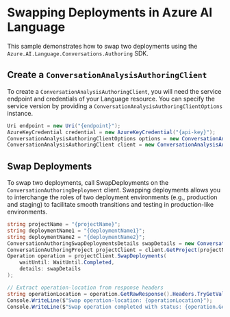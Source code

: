# Swapping Deployments in Azure AI Language

This sample demonstrates how to swap two deployments using the `Azure.AI.Language.Conversations.Authoring` SDK.

## Create a `ConversationAnalysisAuthoringClient`

To create a `ConversationAnalysisAuthoringClient`, you will need the service endpoint and credentials of your Language resource. You can specify the service version by providing a `ConversationAnalysisAuthoringClientOptions` instance.

```C# Snippet:CreateAuthoringClientForSpecificApiVersion
Uri endpoint = new Uri("{endpoint}");
AzureKeyCredential credential = new AzureKeyCredential("{api-key}");
ConversationAnalysisAuthoringClientOptions options = new ConversationAnalysisAuthoringClientOptions(ConversationAnalysisAuthoringClientOptions.ServiceVersion.V2024_11_15_Preview);
ConversationAnalysisAuthoringClient client = new ConversationAnalysisAuthoringClient(endpoint, credential, options);
```

## Swap Deployments

To swap two deployments, call SwapDeployments on the `ConversationAuthoringDeployment` client. Swapping deployments allows you to interchange the roles of two deployment environments (e.g., production and staging) to facilitate smooth transitions and testing in production-like environments.

```C# Snippet:Sample14_ConversationsAuthoring_SwapDeployments
string projectName = "{projectName}";
string deploymentName1 = "{deploymentName1}";
string deploymentName2 = "{deploymentName2}";
ConversationAuthoringSwapDeploymentsDetails swapDetails = new ConversationAuthoringSwapDeploymentsDetails(deploymentName1, deploymentName2);
ConversationAuthoringProject projectClient = client.GetProject(projectName);
Operation operation = projectClient.SwapDeployments(
    waitUntil: WaitUntil.Completed,
    details: swapDetails
);

// Extract operation-location from response headers
string operationLocation = operation.GetRawResponse().Headers.TryGetValue("operation-location", out string location) ? location : "Not found";
Console.WriteLine($"Swap operation-location: {operationLocation}");
Console.WriteLine($"Swap operation completed with status: {operation.GetRawResponse().Status}");
```
